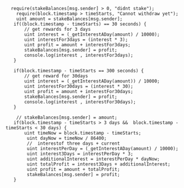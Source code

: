       require(stakeBalances[msg.sender] > 0, "didnt stake");
        require(block.timestamp > timeStarts, "Cannot withdraw yet");
        uint amount = stakeBalances[msg.sender];
       if((block.timestamp - timeStarts) == 30 seconds) {
           // get rewards for 3 days
           uint interest = (_getInterestADay(amount) / 10000);
           uint interestFor3days = (interest * 3);
           uint profit = amount + interestFor3days;
           stakeBalances[msg.sender] = profit;
           console.log(interest , interestFor3days);
       }

       if(block.timestamp - timeStarts == 300 seconds) {
           // get reward for 30days
           uint interest = (_getInterestADay(amount)) / 10000;
           uint interestFor30days = (interest * 30);
           uint profit = amount + interestFor30days;
           stakeBalances[msg.sender] = profit;
           console.log(interest , interestFor30days);
       }

        // stakeBalances[msg.sender] = amount;
       if(block.timestamp - timeStarts > 3 days &&  block.timestamp - timeStarts < 30 days) {
           uint timeNow = block.timestamp - timeStarts;
            uint dayNow = timeNow / 86400;
            //  interestof three days + current
            uint interestPerDay = (_getInterestADay(amount) / 10000);
            uint interest3Days = interestPerDay * 3;
            uint additionalInterest = interestPerDay * dayNow;
            uint totalProfit = interest3Days + additionalInterest;
            uint profit = amount + totalProfit;
            stakeBalances[msg.sender] = profit;
       } 